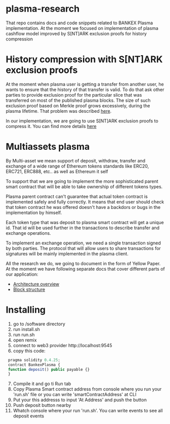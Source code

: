 # plasma-research
That repo contains docs and code snippets related to BANKEX Plasma implementation.
At the moment we focused on implementation of plasma cashflow model improved by S[NT]ARK exclusion proofs for history compression

# History compression with S[NT]ARK exclusion proofs
At the moment when plasma user is getting a transfer from another user, he wants to ensure that the history of that transfer is valid. To do that ask other parties to provide exclusion proof for the particular slice that was transferred on most of the published plasma blocks.
The size of such exclusion proof based on Merkle proof grows excessively, during the plasma lifetime. That problem was described [here](https://ethresear.ch/t/rsa-accumulators-for-plasma-cash-history-reduction/3739).

In our implementation, we are going to use S[NT]ARK exclusion proofs to compress it. You can find more details [here](https://ethresear.ch/t/short-s-nt-ark-exclusion-proofs-for-plasma/4438)

# Multiassets plasma
By Multi-asset we mean support of deposit, withdraw, transfer and exchange of a wide range of Ethereum tokens standards like ERC20, ERC721, ERC888, etc.. as well as Ethereum it self

To support that we are going to implement the more sophisticated parent smart contract that will be able to take ownership of different tokens types.

Plasma parent contract can't guarantee that actual token contract is implemented safely and fully correctly.
It means that end user should check that token contract he was offered doesn't have a backdors or bugs in the implementation by himself.

Each token type that was deposit to plasma smart contract will get a unique id. That id will be used further in the transactions to describe transfer and exchange operations.

To implement an exchange operation, we need a single transaction signed by both parties. The protocol that will allow users to share transactions for signatures will be mainly implemented in the plasma client.

All the research we do, we going to document in the form of Yellow Paper.
At the moment we have following separate docs that cover different parts of our application:
- [Architecture overview](https://github.com/BANKEX/plasma-research/blob/master/docs/architecture.md)
- [Block structure](https://github.com/BANKEX/plasma-research/blob/master/docs/block-structure.md)

# Installing

1. go to /software directory
2. run install.sh
3. run run.sh
4. open remix
5. connect to web3 provider http://localhost:9545
6. copy this code:
``` js
 pragma solidity 0.4.25;
 contract BankexPlasma {
 function deposit() public payable {}
 }
```
7. Compile it and go ti Run tab
8. Copy Plasma Smart contract address from console where you run your 'run.sh' file or you can write 'smartContractAddress' at CLI
8. Put your this addresss to input 'At Address' and push the button
9. Push deposit button nearby
10. Whatch console where your run 'run.sh'. You can write events to see all deposit events

